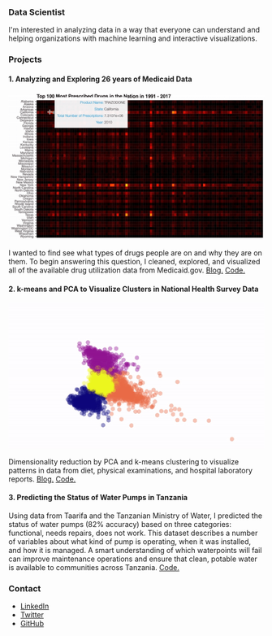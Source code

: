 ### Data Scientist 

I'm interested in analyzing data in a way that everyone can understand and helping organizations with machine learning and interactive visualizations.

### Projects 

#### 1. Analyzing and Exploring 26 years of Medicaid Data

![](heatmap_gif_small.gif)

I wanted to find see what types of drugs people are on and why they are on them. To begin answering this question, I cleaned, explored, and visualized all of the available drug utilization data from Medicaid.gov. [Blog.](https://link.medium.com/V3GE3LpFeU) [Code.](https://github.com/DimaKav/Data_storytelling_project/blob/master/Exploring_All_Medicaid_Data.ipynb)

#### 2. k-means and PCA to Visualize Clusters in National Health Survey Data

![](k_means.gif)

Dimensionality reduction by PCA and k-means clustering to visualize patterns in data from diet, physical examinations, and hospital laboratory reports. [Blog.](https://link.medium.com/01qzaM1CtU) [Code.](https://github.com/DimaKav/NHANES_project)

#### 3. Predicting the Status of Water Pumps in Tanzania

Using data from Taarifa and the Tanzanian Ministry of Water, I predicted the status of water pumps (82% accuracy) based on three categories: functional, needs repairs, does not work. This dataset describes a number of variables about what kind of pump is operating, when it was installed, and how it is managed. A smart understanding of which waterpoints will fail can improve maintenance operations and ensure that clean, potable water is available to communities across Tanzania. [Code.](https://github.com/DimaKav/Tanzanian_waterpumps_project)

### Contact

- [LinkedIn](https://www.linkedin.com/in/dkavyazin/)
- [Twitter](https://twitter.com/d_kav)
- [GitHub](https://github.com/DimaKav)
